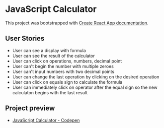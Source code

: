 # JavaScript Calculator

This project was bootstrapped with [Create React App documentation](https://facebook.github.io/create-react-app/docs/getting-started).

## User Stories

- User can see a display with formula 
- User can see the result of the calculator
- User can click on operations, numbers, decimal point
- User can't begin the number with multiple zeroes
- User can't input numbers with two decimal points
- User can change the last operation by clicking on the desired operation
- User can click on equals sign to calculate the formula
- User can immediately click on operator after the equal sign so the new calculaton begins with the last result

## Project preview

- [JavaScript Calculator - Codepen](https://codepen.io/stormi186/full/OeqNMP)


